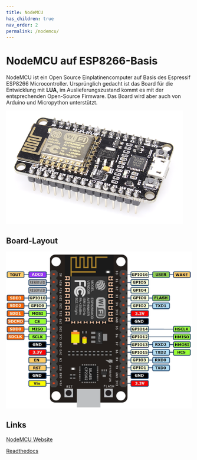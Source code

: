```yaml
---
title: NodeMCU
has_children: true
nav_order: 2
permalink: /nodemcu/
---
```


# NodeMCU auf ESP8266-Basis

NodeMCU ist ein Open Source Einplatinencomputer auf Basis des Espressif ESP8266 Microcontroller. Ursprünglich gedacht ist das Board für die Entwicklung mit __LUA__, im Auslieferungszustand kommt es mit der entsprechenden Open-Source Firmware. Das Board wird aber auch von Arduino und Micropython  unterstützt.

![NodeMCU](./nodemcu.png "NodeMCU")

## Board-Layout

![PIN-Layout](./pin_layout.png "PIN-Layout")

## Links

[NodeMCU Website](https://www.nodemcu.com/index_en.html)

[Readthedocs](https://nodemcu.readthedocs.io/en/master/)
